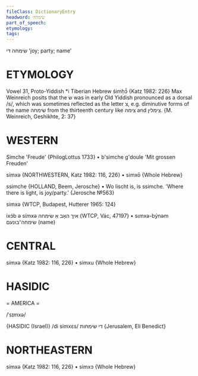 ```yaml
---
fileClass: DictionaryEntry
headword: שׂימחה
part_of_speech: 
etymology: 
tags: 
---
```

שׂימחה
די
'joy; party; name'

ETYMOLOGY
===========
Vowel 31, Proto-Yiddish *i
Tiberian Hebrew śimḥɔ̄́
{Katz 1982: 226}
Max Weinreich posits that the שׂ was in early Old Yiddish pronounced as a dorsal /s/, which was sometimes reflected as the letter צ, e.g. diminutive forms of the name שׂימחה from the thirteenth century like צימה  and צימלין. 
{M. Weinreich, Geshikhte, 2: 37}

WESTERN
========

Simche 'Freude' {PhilogLottus 1733}
	•	b'simche g'doule 'Mit grossen Freuden'

símxə {NORTHWESTERN, Katz 1982: 116, 226}
	•	simxō {Whole Hebrew}

ssimche {HOLLAND, Beem, Jerosche}
	•	Wo lischt is, is ssimche. 'Where there is light, is joy/party.' {Jerosche №563}

simxə {WTCP, Budapest, Hutterer 1965: 124}

ixɔ́b ə sɩ́mxə איך האָב אַ שׂימחה {WTCP, Vác, 47197}
	•	sɩmxə-býnəm שׂימחה־בונעם (name)

CENTRAL
========

símxə {Katz 1982: 116, 226}
	•	simxu {Whole Hebrew}

HASIDIC
=======
= AMERICA = 

/ˈsɪmxə/

{HASIDIC (Israel)}
/di simxɛs/ די שׂימחות {Jerusalem, Eli Benedict}

NORTHEASTERN
==============
símxə {Katz 1982: 116, 226}
	•	simxɔ {Whole Hebrew}
